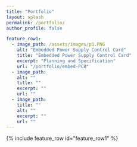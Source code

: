 ```yaml
---
title: "Portfolio"
layout: splash
permalink: /portfolio/
author_profile: false

feature_row1:
  - image_path: /assets/images/p1.PNG
    alt: "Embedded Power Supply Control Card"
    title: "Embedded Power Supply Control Card"
    excerpt: "Planning and Specification"
    url: "/portfolio/embed-PCB"
  - image_path: 
    alt: ""
    title: ""
    excerpt: ""
    url: ""
  - image_path: 
    title: ""
    alt: ""
    excerpt: ""
    url: ""
---
```


<!-- {% include feature_row id="feature_row3" %} -->

<!-- {% include feature_row id="feature_row2" %} -->

{% include feature_row id="feature_row1" %}